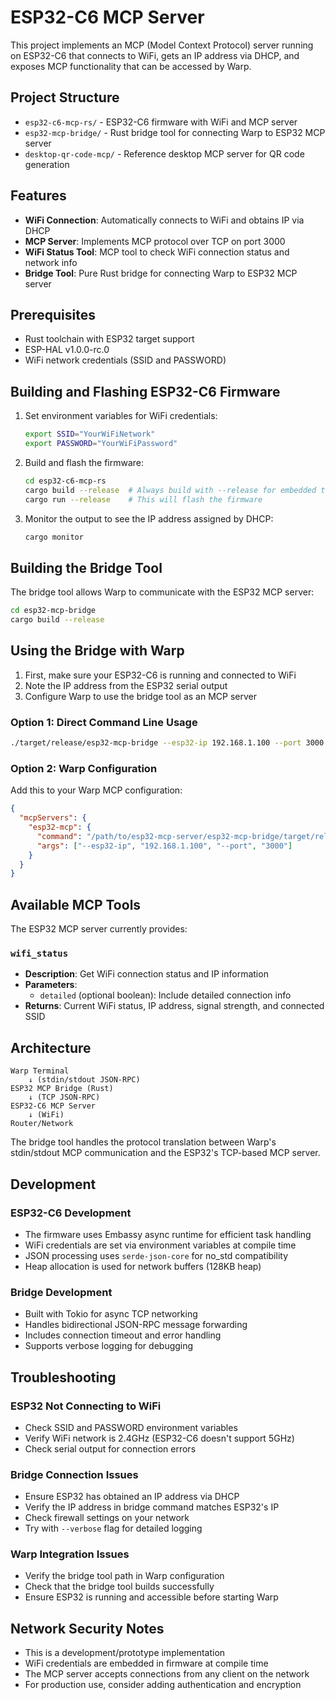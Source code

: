 # ESP32-C6 MCP Server

This project implements an MCP (Model Context Protocol) server running on ESP32-C6 that connects to WiFi, gets an IP address via DHCP, and exposes MCP functionality that can be accessed by Warp.

## Project Structure

- `esp32-c6-mcp-rs/` - ESP32-C6 firmware with WiFi and MCP server
- `esp32-mcp-bridge/` - Rust bridge tool for connecting Warp to ESP32 MCP server
- `desktop-qr-code-mcp/` - Reference desktop MCP server for QR code generation

## Features

- **WiFi Connection**: Automatically connects to WiFi and obtains IP via DHCP
- **MCP Server**: Implements MCP protocol over TCP on port 3000
- **WiFi Status Tool**: MCP tool to check WiFi connection status and network info
- **Bridge Tool**: Pure Rust bridge for connecting Warp to ESP32 MCP server

## Prerequisites

- Rust toolchain with ESP32 target support
- ESP-HAL v1.0.0-rc.0
- WiFi network credentials (SSID and PASSWORD)

## Building and Flashing ESP32-C6 Firmware

1. Set environment variables for WiFi credentials:
   ```bash
   export SSID="YourWiFiNetwork"
   export PASSWORD="YourWiFiPassword"
   ```

2. Build and flash the firmware:
   ```bash
   cd esp32-c6-mcp-rs
   cargo build --release  # Always build with --release for embedded targets
   cargo run --release    # This will flash the firmware
   ```

3. Monitor the output to see the IP address assigned by DHCP:
   ```bash
   cargo monitor
   ```

## Building the Bridge Tool

The bridge tool allows Warp to communicate with the ESP32 MCP server:

```bash
cd esp32-mcp-bridge
cargo build --release
```

## Using the Bridge with Warp

1. First, make sure your ESP32-C6 is running and connected to WiFi
2. Note the IP address from the ESP32 serial output
3. Configure Warp to use the bridge tool as an MCP server

### Option 1: Direct Command Line Usage

```bash
./target/release/esp32-mcp-bridge --esp32-ip 192.168.1.100 --port 3000
```

### Option 2: Warp Configuration

Add this to your Warp MCP configuration:

```json
{
  "mcpServers": {
    "esp32-mcp": {
      "command": "/path/to/esp32-mcp-server/esp32-mcp-bridge/target/release/esp32-mcp-bridge",
      "args": ["--esp32-ip", "192.168.1.100", "--port", "3000"]
    }
  }
}
```

## Available MCP Tools

The ESP32 MCP server currently provides:

### `wifi_status`
- **Description**: Get WiFi connection status and IP information
- **Parameters**: 
  - `detailed` (optional boolean): Include detailed connection info
- **Returns**: Current WiFi status, IP address, signal strength, and connected SSID

## Architecture

```
Warp Terminal
    ↓ (stdin/stdout JSON-RPC)
ESP32 MCP Bridge (Rust)
    ↓ (TCP JSON-RPC)
ESP32-C6 MCP Server
    ↓ (WiFi)
Router/Network
```

The bridge tool handles the protocol translation between Warp's stdin/stdout MCP communication and the ESP32's TCP-based MCP server.

## Development

### ESP32-C6 Development

- The firmware uses Embassy async runtime for efficient task handling
- WiFi credentials are set via environment variables at compile time
- JSON processing uses `serde-json-core` for no_std compatibility
- Heap allocation is used for network buffers (128KB heap)

### Bridge Development  

- Built with Tokio for async TCP networking
- Handles bidirectional JSON-RPC message forwarding
- Includes connection timeout and error handling
- Supports verbose logging for debugging

## Troubleshooting

### ESP32 Not Connecting to WiFi
- Check SSID and PASSWORD environment variables
- Verify WiFi network is 2.4GHz (ESP32-C6 doesn't support 5GHz)
- Check serial output for connection errors

### Bridge Connection Issues
- Ensure ESP32 has obtained an IP address via DHCP
- Verify the IP address in bridge command matches ESP32's IP
- Check firewall settings on your network
- Try with `--verbose` flag for detailed logging

### Warp Integration Issues
- Verify the bridge tool path in Warp configuration
- Check that the bridge tool builds successfully
- Ensure ESP32 is running and accessible before starting Warp

## Network Security Notes

- This is a development/prototype implementation
- WiFi credentials are embedded in firmware at compile time
- The MCP server accepts connections from any client on the network
- For production use, consider adding authentication and encryption
